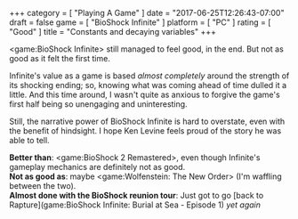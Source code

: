 +++
category = [ "Playing A Game" ]
date = "2017-06-25T12:26:43-07:00"
draft = false
game = [ "BioShock Infinite" ]
platform = [ "PC" ]
rating = [ "Good" ]
title = "Constants and decaying variables"
+++

<game:BioShock Infinite> still managed to feel good, in the end.  But not as good as it felt the first time.

Infinite's value as a game is based <i>almost completely</i> around the strength of its shocking ending; so, knowing what was coming ahead of time dulled it a little.  And this time around, I wasn't quite as anxious to forgive the game's first half being so unengaging and uninteresting.

Still, the narrative power of BioShock Infinite is hard to overstate, even with the benefit of hindsight.  I hope Ken Levine feels proud of the story he was able to tell.

<b>Better than</b>: <game:BioShock 2 Remastered>, even though Infinite's gameplay mechanics are definitely not as good.  
<b>Not as good as</b>: maybe <game:Wolfenstein: The New Order> (I'm waffling between the two).  
<b>Almost done with the BioShock reunion tour</b>: Just got to go [back to Rapture](game:BioShock Infinite: Burial at Sea - Episode 1) <i>yet again</i>
